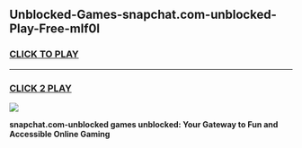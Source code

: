 
## Unblocked-Games-snapchat.com-unblocked-Play-Free-mlf0l
<h3>
<a href="https://premium76.site?title=snapchat.com-unblocked&ref=20M">CLICK TO PLAY</a></h3>
<hr>

<h3>
<a href="https://premium76.site?title=snapchat.com-unblocked&ref=20M">CLICK 2 PLAY</a>
  
</h3>

<a href="https://premium76.site?title=snapchat.com-unblocked&ref=19M"><img src="https://clearcache.store/games.png"></a>


**snapchat.com-unblocked games unblocked: Your Gateway to Fun and Accessible Online Gaming**
